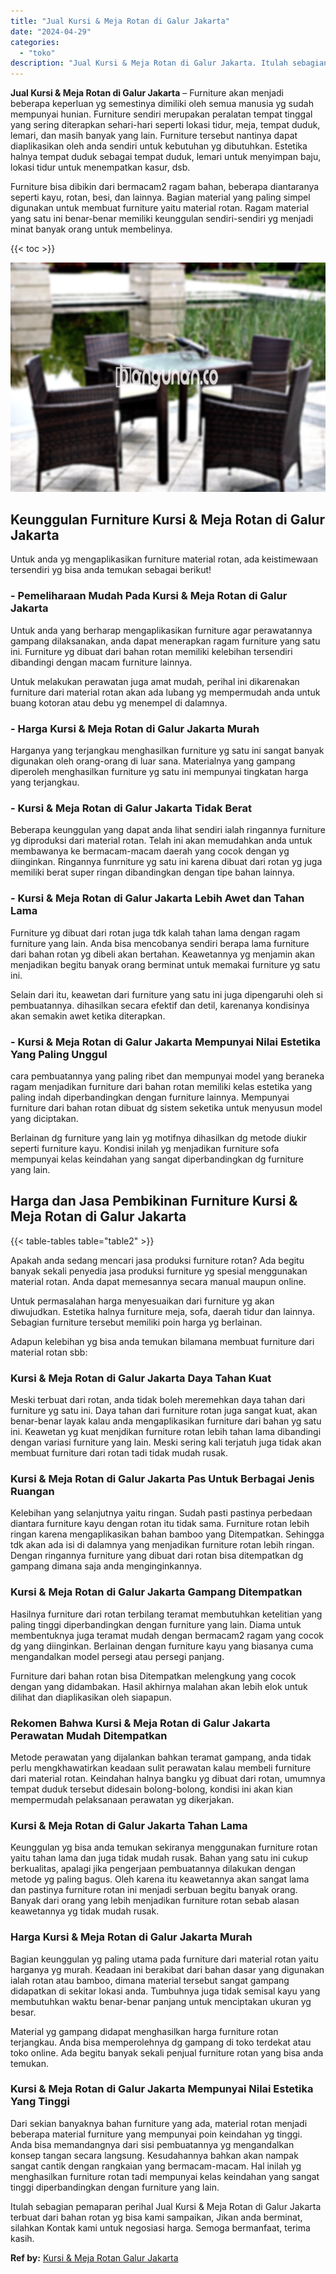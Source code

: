 ```yaml
---
title: "Jual Kursi & Meja Rotan di Galur Jakarta"
date: "2024-04-29"
categories: 
  - "toko"
description: "Jual Kursi & Meja Rotan di Galur Jakarta. Itulah sebagian pemaparan perihal Jual Kursi & Meja Rotan di Galur Jakarta terbuat dari bahan rotan yg bisa kami sa..."
---
```


**Jual Kursi & Meja Rotan di Galur Jakarta** – Furniture akan menjadi beberapa keperluan yg semestinya dimiliki oleh semua manusia yg sudah mempunyai hunian. Furniture sendiri merupakan peralatan tempat tinggal yang sering diterapkan sehari-hari seperti lokasi tidur, meja, tempat duduk, lemari, dan masih banyak yang lain. Furniture tersebut nantinya dapat diaplikasikan oleh anda sendiri untuk kebutuhan yg dibutuhkan. Estetika halnya tempat duduk sebagai tempat duduk, lemari untuk menyimpan baju, lokasi tidur untuk menempatkan kasur, dsb.

Furniture bisa dibikin dari bermacam2 ragam bahan, beberapa diantaranya seperti kayu, rotan, besi, dan lainnya. Bagian material yang paling simpel digunakan untuk membuat furniture yaitu material rotan. Ragam material yang satu ini benar-benar memiliki keunggulan sendiri-sendiri yg menjadi minat banyak orang untuk membelinya.

{{< toc >}}

![Jual Kursi & Meja Rotan di Galur Jakarta](/images/kursi-meja-rotan-murah22.png)

## Keunggulan Furniture Kursi & Meja Rotan di Galur Jakarta

Untuk anda yg mengaplikasikan furniture material rotan, ada keistimewaan tersendiri yg bisa anda temukan sebagai berikut!

### \- Pemeliharaan Mudah Pada Kursi & Meja Rotan di Galur Jakarta

Untuk anda yang berharap mengaplikasikan furniture agar perawatannya gampang dilaksanakan, anda dapat menerapkan ragam furniture yang satu ini. Furniture yg dibuat dari bahan rotan memiliki kelebihan tersendiri dibandingi dengan macam furniture lainnya.

Untuk melakukan perawatan juga amat mudah, perihal ini dikarenakan furniture dari material rotan akan ada lubang yg mempermudah anda untuk buang kotoran atau debu yg menempel di dalamnya.

### \- Harga Kursi & Meja Rotan di Galur Jakarta Murah

Harganya yang terjangkau menghasilkan furniture yg satu ini sangat banyak digunakan oleh orang-orang di luar sana. Materialnya yang gampang diperoleh menghasilkan furniture yg satu ini mempunyai tingkatan harga yang terjangkau.

### \- Kursi & Meja Rotan di Galur Jakarta Tidak Berat

Beberapa keunggulan yang dapat anda lihat sendiri ialah ringannya furniture yg diproduksi dari material rotan. Telah ini akan memudahkan anda untuk membawanya ke bermacam-macam daerah yang cocok dengan yg diinginkan. Ringannya funrniture yg satu ini karena dibuat dari rotan yg juga memiliki berat super ringan dibandingkan dengan tipe bahan lainnya.

### \- Kursi & Meja Rotan di Galur Jakarta Lebih Awet dan Tahan Lama

Furniture yg dibuat dari rotan juga tdk kalah tahan lama dengan ragam furniture yang lain. Anda bisa mencobanya sendiri berapa lama furniture dari bahan rotan yg dibeli akan bertahan. Keawetannya yg menjamin akan menjadikan begitu banyak orang berminat untuk memakai furniture yg satu ini.

Selain dari itu, keawetan dari furniture yang satu ini juga dipengaruhi oleh si pembuatannya. dihasilkan secara efektif dan detil, karenanya kondisinya akan semakin awet ketika diterapkan.

### \- Kursi & Meja Rotan di Galur Jakarta Mempunyai Nilai Estetika Yang Paling Unggul

cara pembuatannya yang paling ribet dan mempunyai model yang beraneka ragam menjadikan furniture dari bahan rotan memiliki kelas estetika yang paling indah diperbandingkan dengan furniture lainnya. Mempunyai furniture dari bahan rotan dibuat dg sistem seketika untuk menyusun model yang diciptakan.

Berlainan dg furniture yang lain yg motifnya dihasilkan dg metode diukir seperti furniture kayu. Kondisi inilah yg menjadikan furniture sofa mempunyai kelas keindahan yang sangat diperbandingkan dg furniture yang lain.

## Harga dan Jasa Pembikinan Furniture Kursi & Meja Rotan di Galur Jakarta

{{< table-tables table="table2" >}}

Apakah anda sedang mencari jasa produksi furniture rotan? Ada begitu banyak sekali penyedia jasa produksi furniture yg spesial menggunakan material rotan. Anda dapat memesannya secara manual maupun online.

Untuk permasalahan harga menyesuaikan dari furniture yg akan diwujudkan. Estetika halnya furniture meja, sofa, daerah tidur dan lainnya. Sebagian furniture tersebut memiliki poin harga yg berlainan.

Adapun kelebihan yg bisa anda temukan bilamana membuat furniture dari material rotan sbb:

### Kursi & Meja Rotan di Galur Jakarta Daya Tahan Kuat

Meski terbuat dari rotan, anda tidak boleh meremehkan daya tahan dari furniture yg satu ini. Daya tahan dari furniture rotan juga sangat kuat, akan benar-benar layak kalau anda mengaplikasikan furniture dari bahan yg satu ini. Keawetan yg kuat menjdikan furniture rotan lebih tahan lama dibandingi dengan variasi furniture yang lain. Meski sering kali terjatuh juga tidak akan membuat furniture dari rotan tadi tidak mudah rusak.

### Kursi & Meja Rotan di Galur Jakarta Pas Untuk Berbagai Jenis Ruangan

Kelebihan yang selanjutnya yaitu ringan. Sudah pasti pastinya perbedaan diantara furniture kayu dengan rotan itu tidak sama. Furniture rotan lebih ringan karena mengaplikasikan bahan bamboo yang Ditempatkan. Sehingga tdk akan ada isi di dalamnya yang menjadikan furniture rotan lebih ringan. Dengan ringannya furniture yang dibuat dari rotan bisa ditempatkan dg gampang dimana saja anda menginginkannya.

### Kursi & Meja Rotan di Galur Jakarta Gampang Ditempatkan

Hasilnya furniture dari rotan terbilang teramat membutuhkan ketelitian yang paling tinggi diperbandingkan dengan furniture yang lain. Diama untuk membentuknya juga teramat mudah dengan bermacam2 ragam yang cocok dg yang diinginkan. Berlainan dengan furniture kayu yang biasanya cuma mengandalkan model persegi atau persegi panjang.

Furniture dari bahan rotan bisa Ditempatkan melengkung yang cocok dengan yang didambakan. Hasil akhirnya malahan akan lebih elok untuk dilihat dan diaplikasikan oleh siapapun.

### Rekomen Bahwa Kursi & Meja Rotan di Galur Jakarta Perawatan Mudah Ditempatkan

Metode perawatan yang dijalankan bahkan teramat gampang, anda tidak perlu mengkhawatirkan keadaan sulit perawatan kalau membeli furniture dari material rotan. Keindahan halnya bangku yg dibuat dari rotan, umumnya tempat duduk tersebut didesain bolong-bolong, kondisi ini akan kian mempermudah pelaksanaan perawatan yg dikerjakan.

### Kursi & Meja Rotan di Galur Jakarta Tahan Lama

Keunggulan yg bisa anda temukan sekiranya menggunakan furniture rotan yaitu tahan lama dan juga tidak mudah rusak. Bahan yang satu ini cukup berkualitas, apalagi jika pengerjaan pembuatannya dilakukan dengan metode yg paling bagus. Oleh karena itu keawetannya akan sangat lama dan pastinya furniture rotan ini menjadi serbuan begitu banyak orang. Banyak dari orang yang lebih menjadikan furniture rotan sebab alasan keawetannya yg tidak mudah rusak.

### Harga Kursi & Meja Rotan di Galur Jakarta Murah

Bagian keunggulan yg paling utama pada furniture dari material rotan yaitu harganya yg murah. Keadaan ini berakibat dari bahan dasar yang digunakan ialah rotan atau bamboo, dimana material tersebut sangat gampang didapatkan di sekitar lokasi anda. Tumbuhnya juga tidak semisal kayu yang membutuhkan waktu benar-benar panjang untuk menciptakan ukuran yg besar.

Material yg gampang didapat menghasilkan harga furniture rotan terjangkau. Anda bisa memperolehnya dg gampang di toko terdekat atau toko online. Ada begitu banyak sekali penjual furniture rotan yang bisa anda temukan.

### Kursi & Meja Rotan di Galur Jakarta Mempunyai Nilai Estetika Yang Tinggi

Dari sekian banyaknya bahan furniture yang ada, material rotan menjadi beberapa material furniture yang mempunyai poin keindahan yg tinggi. Anda bisa memandangnya dari sisi pembuatannya yg mengandalkan konsep tangan secara langsung. Kesudahannya bahkan akan nampak sangat cantik dengan rangkaian yang bermacam-macam. Hal inilah yg menghasilkan furniture rotan tadi mempunyai kelas keindahan yang sangat tinggi diperbandingkan dengan furniture yang lain.

Itulah sebagian pemaparan perihal Jual Kursi & Meja Rotan di Galur Jakarta terbuat dari bahan rotan yg bisa kami sampaikan, Jikan anda berminat, silahkan Kontak kami untuk negosiasi harga. Semoga bermanfaat, terima kasih.

**Ref by:** [Kursi & Meja Rotan Galur Jakarta](https://id.wikipedia.org/wiki/Kursi)

